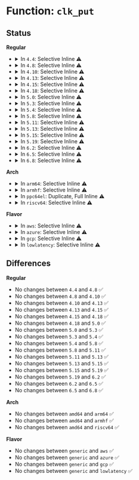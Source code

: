 # Function: <code>clk_put</code>

## Status
<b>Regular</b>
<ul>
<li>
<details>
<summary>In <code>4.4</code>: Selective Inline ⚠️</summary>

```c
void clk_put(struct clk *clk);
```

**Collision:** Unique Global

**Inline:** Selective

**Transformation:** False

**Instances:**

```
In drivers/clk/clkdev.c (ffffffff816e3e60)
Location: drivers/clk/clkdev.c:212
Inline: True
Inline callers:
  - drivers/clk/clkdev.c:clk_add_alias
Direct callers:
  - drivers/base/power/clock_ops.c:__pm_clk_remove
  - drivers/base/regmap/regmap-mmio.c:regmap_mmio_free_context
  - drivers/mfd/twl-core.c:twl_probe
  - drivers/usb/host/ehci-platform.c:ehci_platform_remove
  - drivers/usb/host/ohci-platform.c:ohci_platform_remove
  - drivers/clk/clk-devres.c:devm_clk_release
```
**Symbols:**

```
ffffffff816e3e60-ffffffff816e3e70: clk_put (STB_GLOBAL)
```
</details>
</li>
<li>
<details>
<summary>In <code>4.8</code>: Selective Inline ⚠️</summary>

```c
void clk_put(struct clk *clk);
```

**Collision:** Unique Global

**Inline:** Selective

**Transformation:** False

**Instances:**

```
In drivers/clk/clkdev.c (ffffffff817483a6)
Location: drivers/clk/clkdev.c:212
Inline: True
Inline callers:
  - drivers/clk/clkdev.c:clk_add_alias
Direct callers:
  - drivers/base/power/clock_ops.c:__pm_clk_remove
  - drivers/base/regmap/regmap-mmio.c:regmap_mmio_free_context
  - drivers/mfd/twl-core.c:twl_probe
  - drivers/usb/host/ehci-platform.c:ehci_platform_remove
  - drivers/usb/host/ohci-platform.c:ohci_platform_remove
  - drivers/clk/clk-devres.c:devm_clk_release
```
**Symbols:**

```
ffffffff81748190-ffffffff817481a0: clk_put (STB_GLOBAL)
```
</details>
</li>
<li>
<details>
<summary>In <code>4.10</code>: Selective Inline ⚠️</summary>

```c
void clk_put(struct clk *clk);
```

**Collision:** Unique Global

**Inline:** Selective

**Transformation:** False

**Instances:**

```
In drivers/clk/clkdev.c (ffffffff81530c16)
Location: drivers/clk/clkdev.c:212
Inline: True
Inline callers:
  - drivers/clk/clkdev.c:clk_add_alias
Direct callers:
  - drivers/clk/clk-devres.c:devm_clk_release
  - drivers/base/power/clock_ops.c:__pm_clk_remove
  - drivers/base/regmap/regmap-mmio.c:regmap_mmio_free_context
  - drivers/mfd/twl-core.c:twl_probe
  - drivers/usb/host/ehci-platform.c:ehci_platform_remove
  - drivers/usb/host/ohci-platform.c:ohci_platform_remove
```
**Symbols:**

```
ffffffff81530a00-ffffffff81530a10: clk_put (STB_GLOBAL)
```
</details>
</li>
<li>
<details>
<summary>In <code>4.13</code>: Selective Inline ⚠️</summary>

```c
void clk_put(struct clk *clk);
```

**Collision:** Unique Global

**Inline:** Selective

**Transformation:** False

**Instances:**

```
In drivers/clk/clkdev.c (ffffffff81544108)
Location: drivers/clk/clkdev.c:212
Inline: True
Inline callers:
  - drivers/clk/clkdev.c:clk_add_alias
Direct callers:
  - drivers/clk/clk-devres.c:devm_clk_release
  - drivers/clk/clk-bulk.c:clk_bulk_get
  - drivers/base/power/clock_ops.c:__pm_clk_remove
  - drivers/base/regmap/regmap-mmio.c:regmap_mmio_free_context
  - drivers/mfd/twl-core.c:twl_probe
  - drivers/usb/host/ehci-platform.c:ehci_platform_remove
  - drivers/usb/host/ohci-platform.c:ohci_platform_remove
```
**Symbols:**

```
ffffffff81543ef0-ffffffff81543f00: clk_put (STB_GLOBAL)
```
</details>
</li>
<li>
<details>
<summary>In <code>4.15</code>: Selective Inline ⚠️</summary>

```c
void clk_put(struct clk *clk);
```

**Collision:** Unique Global

**Inline:** Selective

**Transformation:** False

**Instances:**

```
In drivers/clk/clkdev.c (ffffffff815a7218)
Location: drivers/clk/clkdev.c:212
Inline: True
Inline callers:
  - drivers/clk/clkdev.c:clk_add_alias
Direct callers:
  - drivers/clk/clk-devres.c:devm_clk_release
  - drivers/clk/clk-bulk.c:clk_bulk_get
  - drivers/base/power/clock_ops.c:__pm_clk_remove
  - drivers/base/regmap/regmap-mmio.c:regmap_mmio_free_context
  - drivers/mfd/twl-core.c:twl_probe
  - drivers/usb/host/ehci-platform.c:ehci_platform_remove
  - drivers/usb/host/ohci-platform.c:ohci_platform_remove
  - drivers/opp/core.c:dev_pm_opp_put_clkname
  - drivers/opp/core.c:dev_pm_opp_set_clkname
  - drivers/opp/core.c:dev_pm_opp_put_opp_table
```
**Symbols:**

```
ffffffff815a7000-ffffffff815a7010: clk_put (STB_GLOBAL)
```
</details>
</li>
<li>
<details>
<summary>In <code>4.18</code>: Selective Inline ⚠️</summary>

```c
void clk_put(struct clk *clk);
```

**Collision:** Unique Global

**Inline:** Selective

**Transformation:** False

**Instances:**

```
In drivers/clk/clkdev.c (ffffffff815ded9e)
Location: drivers/clk/clkdev.c:212
Inline: True
Inline callers:
  - drivers/clk/clkdev.c:clk_add_alias
Direct callers:
  - drivers/clk/clk-devres.c:devm_clk_release
  - drivers/base/power/clock_ops.c:__pm_clk_remove
  - drivers/base/regmap/regmap-mmio.c:regmap_mmio_free_context
  - drivers/mfd/twl-core.c:twl_probe
  - drivers/usb/host/ehci-platform.c:ehci_platform_remove
  - drivers/usb/host/ohci-platform.c:ohci_platform_remove
  - drivers/opp/core.c:dev_pm_opp_put_clkname
  - drivers/opp/core.c:dev_pm_opp_set_clkname
  - drivers/opp/core.c:dev_pm_opp_put_opp_table
```
**Symbols:**

```
ffffffff815deb80-ffffffff815deb90: clk_put (STB_GLOBAL)
```
</details>
</li>
<li>
<details>
<summary>In <code>5.0</code>: Selective Inline ⚠️</summary>

```c
void clk_put(struct clk *clk);
```

**Collision:** Unique Global

**Inline:** Selective

**Transformation:** False

**Instances:**

```
In drivers/clk/clkdev.c (ffffffff815f866e)
Location: drivers/clk/clkdev.c:209
Inline: True
Inline callers:
  - drivers/clk/clkdev.c:clk_add_alias
Direct callers:
  - drivers/clk/clk-devres.c:devm_clk_release
  - drivers/base/power/clock_ops.c:__pm_clk_remove
  - drivers/base/regmap/regmap-mmio.c:regmap_mmio_free_context
  - drivers/mfd/twl-core.c:twl_probe
  - drivers/usb/host/ehci-platform.c:ehci_platform_remove
  - drivers/usb/host/ohci-platform.c:ohci_platform_remove
  - drivers/opp/core.c:dev_pm_opp_put_clkname
  - drivers/opp/core.c:dev_pm_opp_set_clkname
  - drivers/opp/core.c:dev_pm_opp_put_opp_table
```
**Symbols:**

```
ffffffff815f84b0-ffffffff815f84c0: clk_put (STB_GLOBAL)
```
</details>
</li>
<li>
<details>
<summary>In <code>5.3</code>: Selective Inline ⚠️</summary>

```c
void clk_put(struct clk *clk);
```

**Collision:** Unique Global

**Inline:** Selective

**Transformation:** False

**Instances:**

```
In drivers/clk/clkdev.c (ffffffff8162aaff)
Location: drivers/clk/clkdev.c:115
Inline: True
Inline callers:
  - drivers/clk/clkdev.c:clk_add_alias
Direct callers:
  - drivers/clk/clk-devres.c:devm_clk_release
  - drivers/clk/clk-bulk.c:__clk_bulk_get
  - drivers/base/power/clock_ops.c:__pm_clk_remove
  - drivers/base/regmap/regmap-mmio.c:regmap_mmio_free_context
  - drivers/mfd/twl-core.c:twl_probe
  - drivers/usb/host/ehci-platform.c:ehci_platform_remove
  - drivers/usb/host/ohci-platform.c:ohci_platform_remove
  - drivers/opp/core.c:dev_pm_opp_put_clkname
  - drivers/opp/core.c:dev_pm_opp_set_clkname
  - drivers/opp/core.c:dev_pm_opp_put_opp_table
```
**Symbols:**

```
ffffffff8162a4c0-ffffffff8162a4d0: clk_put (STB_GLOBAL)
```
</details>
</li>
<li>
<details>
<summary>In <code>5.4</code>: Selective Inline ⚠️</summary>

```c
void clk_put(struct clk *clk);
```

**Collision:** Unique Global

**Inline:** Selective

**Transformation:** False

**Instances:**

```
In drivers/clk/clkdev.c (ffffffff8164c5cf)
Location: drivers/clk/clkdev.c:115
Inline: True
Inline callers:
  - drivers/clk/clkdev.c:clk_add_alias
Direct callers:
  - drivers/clk/clk-devres.c:devm_clk_release
  - drivers/clk/clk-bulk.c:__clk_bulk_get
  - drivers/base/power/clock_ops.c:__pm_clk_remove
  - drivers/base/regmap/regmap-mmio.c:regmap_mmio_free_context
  - drivers/mfd/twl-core.c:twl_probe
  - drivers/usb/host/ehci-platform.c:ehci_platform_remove
  - drivers/usb/host/ohci-platform.c:ohci_platform_remove
  - drivers/opp/core.c:dev_pm_opp_put_clkname
  - drivers/opp/core.c:dev_pm_opp_set_clkname
  - drivers/opp/core.c:dev_pm_opp_put_opp_table
```
**Symbols:**

```
ffffffff8164bf80-ffffffff8164bf90: clk_put (STB_GLOBAL)
```
</details>
</li>
<li>
<details>
<summary>In <code>5.8</code>: Selective Inline ⚠️</summary>

```c
void clk_put(struct clk *clk);
```

**Collision:** Unique Global

**Inline:** Selective

**Transformation:** False

**Instances:**

```
In drivers/clk/clkdev.c (ffffffff816fb5a2)
Location: drivers/clk/clkdev.c:115
Inline: True
Inline callers:
  - drivers/clk/clkdev.c:clk_add_alias
Direct callers:
  - drivers/clk/clk-devres.c:devm_clk_release
  - drivers/clk/clk-bulk.c:__clk_bulk_get
  - drivers/base/power/clock_ops.c:__pm_clk_remove
  - drivers/base/regmap/regmap-mmio.c:regmap_mmio_free_context
  - drivers/mfd/twl-core.c:clocks_init
  - drivers/usb/host/ehci-platform.c:ehci_platform_remove
  - drivers/usb/host/ohci-platform.c:ohci_platform_remove
  - drivers/opp/core.c:dev_pm_opp_put_clkname
  - drivers/opp/core.c:dev_pm_opp_set_clkname
  - drivers/opp/core.c:_opp_table_kref_release
```
**Symbols:**

```
ffffffff816fb000-ffffffff816fb010: clk_put (STB_GLOBAL)
```
</details>
</li>
<li>
<details>
<summary>In <code>5.11</code>: Selective Inline ⚠️</summary>

```c
void clk_put(struct clk *clk);
```

**Collision:** Unique Global

**Inline:** Selective

**Transformation:** False

**Instances:**

```
In drivers/clk/clkdev.c (ffffffff81717ef2)
Location: drivers/clk/clkdev.c:115
Inline: True
Inline callers:
  - drivers/clk/clkdev.c:clk_add_alias
Direct callers:
  - drivers/clk/clk-devres.c:devm_clk_release
  - drivers/clk/clk-bulk.c:__clk_bulk_get
  - drivers/clk/clk.c:devm_clk_release
  - drivers/base/power/clock_ops.c:__pm_clk_remove
  - drivers/base/regmap/regmap-mmio.c:regmap_mmio_free_context
  - drivers/mfd/twl-core.c:clocks_init
  - drivers/usb/host/ehci-platform.c:ehci_platform_remove
  - drivers/usb/host/ohci-platform.c:ohci_platform_remove
  - drivers/opp/core.c:dev_pm_opp_put_clkname
  - drivers/opp/core.c:dev_pm_opp_set_clkname
  - drivers/opp/core.c:_opp_table_kref_release
```
**Symbols:**

```
ffffffff81717950-ffffffff81717960: clk_put (STB_GLOBAL)
```
</details>
</li>
<li>
<details>
<summary>In <code>5.13</code>: Selective Inline ⚠️</summary>

```c
void clk_put(struct clk *clk);
```

**Collision:** Unique Global

**Inline:** Selective

**Transformation:** False

**Instances:**

```
In drivers/clk/clkdev.c (ffffffff816f91e2)
Location: drivers/clk/clkdev.c:115
Inline: True
Inline callers:
  - drivers/clk/clkdev.c:clk_add_alias
Direct callers:
  - drivers/clk/clk-devres.c:devm_clk_release
  - drivers/clk/clk-bulk.c:__clk_bulk_get
  - drivers/clk/clk.c:devm_clk_release
  - drivers/base/power/clock_ops.c:__pm_clk_remove
  - drivers/base/regmap/regmap-mmio.c:regmap_mmio_free_context
  - drivers/mfd/twl-core.c:twl_probe
  - drivers/usb/host/ehci-platform.c:ehci_platform_remove
  - drivers/usb/host/ohci-platform.c:ohci_platform_remove
  - drivers/opp/core.c:devm_pm_opp_set_clkname
  - drivers/opp/core.c:_opp_table_kref_release
```
**Symbols:**

```
ffffffff816f8c40-ffffffff816f8c50: clk_put (STB_GLOBAL)
```
</details>
</li>
<li>
<details>
<summary>In <code>5.15</code>: Selective Inline ⚠️</summary>

```c
void clk_put(struct clk *clk);
```

**Collision:** Unique Global

**Inline:** Selective

**Transformation:** False

**Instances:**

```
In drivers/clk/clkdev.c (ffffffff81773942)
Location: drivers/clk/clkdev.c:115
Inline: True
Inline callers:
  - drivers/clk/clkdev.c:clk_add_alias
Direct callers:
  - drivers/clk/clk-devres.c:devm_clk_release
  - drivers/clk/clk-bulk.c:__clk_bulk_get
  - drivers/clk/clk.c:devm_clk_release
  - drivers/base/power/clock_ops.c:__pm_clk_remove
  - drivers/base/regmap/regmap-mmio.c:regmap_mmio_free_context
  - drivers/mfd/twl-core.c:twl_probe
  - drivers/usb/host/ehci-platform.c:ehci_platform_remove
  - drivers/usb/host/ohci-platform.c:ohci_platform_remove
  - drivers/opp/core.c:devm_pm_opp_set_clkname
  - drivers/opp/core.c:_opp_table_kref_release
```
**Symbols:**

```
ffffffff81773400-ffffffff81773410: clk_put (STB_GLOBAL)
```
</details>
</li>
<li>
<details>
<summary>In <code>5.19</code>: Selective Inline ⚠️</summary>

```c
void clk_put(struct clk *clk);
```

**Collision:** Unique Global

**Inline:** Selective

**Transformation:** False

**Instances:**

```
In drivers/clk/clkdev.c (ffffffff818a92b1)
Location: drivers/clk/clkdev.c:115
Inline: True
Inline callers:
  - drivers/clk/clkdev.c:clk_add_alias
Direct callers:
  - drivers/clk/clk-devres.c:devm_clk_release
  - drivers/clk/clk-bulk.c:clk_bulk_put_all
  - drivers/clk/clk-bulk.c:__clk_bulk_get
  - drivers/clk/clk.c:devm_clk_release
  - drivers/base/power/clock_ops.c:__pm_clk_remove
  - drivers/base/regmap/regmap-mmio.c:regmap_mmio_free_context
  - drivers/mfd/twl-core.c:twl_probe
  - drivers/usb/host/ehci-platform.c:ehci_platform_remove
  - drivers/usb/host/ohci-platform.c:ohci_platform_remove
  - drivers/opp/core.c:devm_pm_opp_set_clkname
  - drivers/opp/core.c:_opp_table_kref_release
```
**Symbols:**

```
ffffffff818a8cd0-ffffffff818a8ce6: clk_put (STB_GLOBAL)
```
</details>
</li>
<li>
<details>
<summary>In <code>6.2</code>: Selective Inline ⚠️</summary>

```c
void clk_put(struct clk *clk);
```

**Collision:** Unique Global

**Inline:** Selective

**Transformation:** False

**Instances:**

```
In drivers/clk/clkdev.c (ffffffff819f3f2d)
Location: drivers/clk/clkdev.c:115
Inline: True
Inline callers:
  - drivers/clk/clkdev.c:clk_add_alias
Direct callers:
  - drivers/clk/clk-devres.c:devm_clk_get_optional_enabled
  - drivers/clk/clk-devres.c:devm_clk_get_optional_enabled
  - drivers/clk/clk-devres.c:devm_clk_get_optional_prepared
  - drivers/clk/clk-devres.c:devm_clk_get_enabled
  - drivers/clk/clk-devres.c:devm_clk_get_enabled
  - drivers/clk/clk-devres.c:devm_clk_release
  - drivers/clk/clk-bulk.c:clk_bulk_put_all
  - drivers/clk/clk-bulk.c:__clk_bulk_get
  - drivers/clk/clk.c:devm_clk_release
  - drivers/base/power/clock_ops.c:__pm_clk_remove
  - drivers/base/regmap/regmap-mmio.c:regmap_mmio_gen_context
  - drivers/base/regmap/regmap-mmio.c:regmap_mmio_free_context
  - drivers/mfd/twl-core.c:twl_probe
  - drivers/usb/host/ehci-platform.c:ehci_platform_remove
  - drivers/usb/host/ohci-platform.c:ohci_platform_remove
  - drivers/opp/core.c:dev_pm_opp_set_config
  - drivers/opp/core.c:_opp_clear_config
  - drivers/opp/core.c:_opp_table_kref_release
```
**Symbols:**

```
ffffffff819f3770-ffffffff819f3786: clk_put (STB_GLOBAL)
```
</details>
</li>
<li>
<details>
<summary>In <code>6.5</code>: Selective Inline ⚠️</summary>

```c
void clk_put(struct clk *clk);
```

**Collision:** Unique Global

**Inline:** Selective

**Transformation:** False

**Instances:**

```
In drivers/clk/clkdev.c (ffffffff81a3c5ed)
Location: drivers/clk/clkdev.c:115
Inline: True
Inline callers:
  - drivers/clk/clkdev.c:clk_add_alias
Direct callers:
  - drivers/clk/clk-devres.c:devm_clk_get_optional_enabled
  - drivers/clk/clk-devres.c:devm_clk_get_optional_enabled
  - drivers/clk/clk-devres.c:devm_clk_get_optional_prepared
  - drivers/clk/clk-devres.c:devm_clk_get_enabled
  - drivers/clk/clk-devres.c:devm_clk_get_enabled
  - drivers/clk/clk-devres.c:devm_clk_release
  - drivers/clk/clk-bulk.c:clk_bulk_put_all
  - drivers/clk/clk-bulk.c:__clk_bulk_get
  - drivers/clk/clk.c:devm_clk_release
  - drivers/base/power/clock_ops.c:__pm_clk_remove
  - drivers/base/regmap/regmap-mmio.c:regmap_mmio_gen_context
  - drivers/base/regmap/regmap-mmio.c:regmap_mmio_free_context
  - drivers/mfd/twl-core.c:twl_probe
  - drivers/usb/host/ehci-platform.c:ehci_platform_remove
  - drivers/usb/host/ohci-platform.c:ohci_platform_remove
  - drivers/opp/core.c:dev_pm_opp_set_config
  - drivers/opp/core.c:_opp_clear_config
  - drivers/opp/core.c:_opp_table_kref_release
```
**Symbols:**

```
ffffffff81a3be20-ffffffff81a3be36: clk_put (STB_GLOBAL)
```
</details>
</li>
<li>
<details>
<summary>In <code>6.8</code>: Selective Inline ⚠️</summary>

```c
void clk_put(struct clk *clk);
```

**Collision:** Unique Global

**Inline:** Selective

**Transformation:** False

**Instances:**

```
In drivers/clk/clkdev.c (ffffffff81a87ead)
Location: drivers/clk/clkdev.c:115
Inline: True
Inline callers:
  - drivers/clk/clkdev.c:clk_add_alias
Direct callers:
  - drivers/clk/clk-devres.c:devm_clk_get_optional_enabled
  - drivers/clk/clk-devres.c:devm_clk_get_optional_enabled
  - drivers/clk/clk-devres.c:devm_clk_get_optional_prepared
  - drivers/clk/clk-devres.c:devm_clk_get_enabled
  - drivers/clk/clk-devres.c:devm_clk_get_enabled
  - drivers/clk/clk-devres.c:devm_clk_release
  - drivers/clk/clk-bulk.c:clk_bulk_put_all
  - drivers/clk/clk-bulk.c:__clk_bulk_get
  - drivers/clk/clk.c:devm_clk_release
  - drivers/base/power/clock_ops.c:__pm_clk_remove
  - drivers/base/regmap/regmap-mmio.c:regmap_mmio_gen_context
  - drivers/base/regmap/regmap-mmio.c:regmap_mmio_free_context
  - drivers/mfd/twl-core.c:twl_probe
  - drivers/usb/host/ehci-platform.c:ehci_platform_remove
  - drivers/usb/host/ohci-platform.c:ohci_platform_remove
  - drivers/opp/core.c:dev_pm_opp_set_config
  - drivers/opp/core.c:_opp_clear_config
  - drivers/opp/core.c:_opp_table_kref_release
```
**Symbols:**

```
ffffffff81a876e0-ffffffff81a876f6: clk_put (STB_GLOBAL)
```
</details>
</li>
</ul>
<b>Arch</b>
<ul>
<li>
<details>
<summary>In <code>arm64</code>: Selective Inline ⚠️</summary>

```c
void clk_put(struct clk *clk);
```

**Collision:** Unique Global

**Inline:** Selective

**Transformation:** False

**Instances:**

```
In drivers/clk/clkdev.c (ffff8000107bb390)
Location: drivers/clk/clkdev.c:115
Inline: True
Inline callers:
  - drivers/clk/clkdev.c:clk_add_alias
Direct callers:
  - drivers/video/fbdev/amba-clcd.c:clcdfb_remove
  - drivers/video/fbdev/amba-clcd.c:clcdfb_register
  - drivers/video/fbdev/mx3fb.c:sdc_init_panel
  - drivers/video/fbdev/simplefb.c:simplefb_probe
  - drivers/video/fbdev/simplefb.c:simplefb_probe
  - drivers/amba/bus.c:amba_get_enable_pclk
  - drivers/amba/bus.c:amba_get_enable_pclk
  - drivers/clk/clk-devres.c:devm_clk_release
  - drivers/clk/clk-bulk.c:clk_bulk_get_all
  - drivers/clk/clk-bulk.c:__clk_bulk_get
  - drivers/clk/clk.c:of_clk_init
  - drivers/clk/clk.c:of_clk_get_parent_name
  - drivers/clk/mvebu/armada-37xx-tbg.c:armada_3700_tbg_clock_probe
  - drivers/clk/renesas/r9a06g032-clocks.c:r9a06g032_attach_dev
  - drivers/clk/renesas/renesas-cpg-mssr.c:cpg_mssr_attach_dev
  - drivers/dma/mv_xor.c:mv_xor_probe
  - drivers/dma/ipu/ipu_idmac.c:ipu_remove
  - drivers/dma/ipu/ipu_idmac.c:ipu_probe
  - drivers/soc/imx/gpcv2.c:imx_pgc_domain_remove
  - drivers/soc/imx/gpcv2.c:imx_pgc_domain_probe
  - drivers/soc/imx/gpcv2.c:imx_pgc_domain_probe
  - drivers/soc/imx/gpcv2.c:imx_pgc_domain_probe
  - drivers/soc/rockchip/pm_domains.c:rockchip_pd_attach_dev
  - drivers/base/power/clock_ops.c:__pm_clk_remove
  - drivers/base/power/clock_ops.c:of_pm_clk_add_clks
  - drivers/base/power/clock_ops.c:of_pm_clk_add_clk
  - drivers/base/regmap/regmap-mmio.c:regmap_mmio_free_context
  - drivers/mfd/twl-core.c:twl_probe
  - drivers/mfd/syscon.c:of_syscon_register
  - drivers/ata/libahci_platform.c:ahci_platform_put_resources
  - drivers/rtc/rtc-rtd119x.c:rtd119x_rtc_remove
  - drivers/rtc/rtc-rtd119x.c:rtd119x_rtc_probe
  - drivers/rtc/rtc-rtd119x.c:rtd119x_rtc_probe
  - drivers/rtc/rtc-rtd119x.c:rtd119x_rtc_probe
  - drivers/i2c/busses/i2c-omap.c:omap_i2c_probe
  - drivers/i2c/busses/i2c-omap.c:omap_i2c_probe
  - drivers/opp/core.c:dev_pm_opp_put_clkname
  - drivers/opp/core.c:dev_pm_opp_set_clkname
  - drivers/opp/core.c:dev_pm_opp_put_opp_table
  - drivers/cpufreq/cpufreq-dt.c:cpufreq_exit
  - drivers/cpufreq/cpufreq-dt.c:cpufreq_init
  - drivers/clocksource/timer-of.c:timer_of_cleanup
  - drivers/clocksource/timer-of.c:timer_of_init
  - drivers/clocksource/timer-of.c:timer_of_init
  - drivers/clocksource/sh_cmt.c:sh_cmt_setup
  - drivers/clocksource/sh_tmu.c:sh_tmu_setup
  - drivers/clocksource/timer-sp804.c:sp804_get_clock_rate
  - drivers/clocksource/timer-sp804.c:sp804_get_clock_rate
  - drivers/clocksource/timer-sp804.c:sp804_get_clock_rate
```
**Symbols:**

```
ffff8000107babe8-ffff8000107bac14: clk_put (STB_GLOBAL)
```
</details>
</li>
<li>
<details>
<summary>In <code>armhf</code>: Selective Inline ⚠️</summary>

```c
void clk_put(struct clk *clk);
```

**Collision:** Unique Global

**Inline:** Selective

**Transformation:** False

**Instances:**

```
In drivers/clk/clkdev.c (c08e720c)
Location: drivers/clk/clkdev.c:115
Inline: True
Inline callers:
  - drivers/clk/clkdev.c:clk_add_alias
Direct callers:
  - arch/arm/kernel/smp_twd.c:twd_local_timer_of_register
  - arch/arm/mach-mvebu/mvebu-soc-id.c:mvebu_soc_id_init
  - arch/arm/mach-imx/mach-imx6q.c:imx6q_init_machine
  - arch/arm/mach-imx/mach-imx6q.c:imx6q_init_machine
  - arch/arm/mach-omap2/io.c:omap_sdrc_init
  - arch/arm/mach-omap2/timer.c:omap_dm_timer_init_one
  - arch/arm/mach-omap2/voltage.c:omap_voltage_late_init
  - drivers/bus/ti-sysc.c:sysc_notifier_call
  - drivers/bus/ti-sysc.c:sysc_notifier_call
  - drivers/bus/ti-sysc.c:sysc_get_clocks
  - drivers/pci/controller/pci-mvebu.c:mvebu_pcie_probe
  - drivers/pci/controller/pci-mvebu.c:mvebu_pcie_port_clk_put
  - drivers/video/fbdev/amba-clcd.c:clcdfb_remove
  - drivers/video/fbdev/amba-clcd.c:clcdfb_probe
  - drivers/video/fbdev/mx3fb.c:__set_par
  - drivers/video/fbdev/simplefb.c:simplefb_probe
  - drivers/video/fbdev/simplefb.c:simplefb_probe
  - drivers/amba/bus.c:amba_put_disable_pclk
  - drivers/amba/bus.c:amba_get_enable_pclk
  - drivers/amba/bus.c:amba_get_enable_pclk
  - drivers/clk/clk-devres.c:devm_clk_release
  - drivers/clk/clk-bulk.c:clk_bulk_get_all
  - drivers/clk/clk-bulk.c:__clk_bulk_get
  - drivers/clk/clk.c:of_clk_init
  - drivers/clk/clk.c:of_clk_get_parent_name
  - drivers/clk/berlin/bg2.c:berlin2_clock_setup
  - drivers/clk/berlin/bg2.c:berlin2_clock_setup
  - drivers/clk/berlin/bg2q.c:berlin2q_clock_setup
  - drivers/clk/mvebu/common.c:mvebu_clk_gating_setup
  - drivers/clk/renesas/r9a06g032-clocks.c:r9a06g032_attach_dev
  - drivers/clk/renesas/r9a06g032-clocks.c:r9a06g032_attach_dev
  - drivers/clk/renesas/renesas-cpg-mssr.c:cpg_mssr_attach_dev
  - drivers/clk/renesas/clk-mstp.c:cpg_mstp_attach_dev
  - drivers/clk/samsung/clk-exynos-clkout.c:exynos_clkout_init
  - drivers/clk/tegra/clk-emc.c:tegra_clk_register_emc
  - drivers/clk/ti/fapll.c:ti_fapll_setup
  - drivers/clk/ti/fapll.c:ti_fapll_setup
  - drivers/dma/mv_xor.c:mv_xor_probe
  - drivers/dma/ipu/ipu_idmac.c:ipu_remove
  - drivers/dma/ipu/ipu_idmac.c:ipu_probe
  - drivers/soc/imx/gpc.c:imx_gpc_probe
  - drivers/soc/imx/gpc.c:imx_pgc_power_domain_remove
  - drivers/soc/imx/gpc.c:imx_pgc_power_domain_probe
  - drivers/soc/imx/gpcv2.c:imx_pgc_domain_remove
  - drivers/soc/imx/gpcv2.c:imx_pgc_domain_probe
  - drivers/soc/imx/gpcv2.c:imx_pgc_domain_probe
  - drivers/soc/imx/gpcv2.c:imx_pgc_domain_probe
  - drivers/soc/rockchip/pm_domains.c:rockchip_pd_attach_dev
  - drivers/soc/tegra/pmc.c:tegra_powergate_init
  - drivers/soc/tegra/pmc.c:tegra_powergate_init
  - drivers/base/power/clock_ops.c:__pm_clk_remove
  - drivers/base/power/clock_ops.c:of_pm_clk_add_clks
  - drivers/base/power/clock_ops.c:of_pm_clk_add_clk
  - drivers/base/regmap/regmap-mmio.c:regmap_mmio_free_context
  - drivers/mfd/t7l66xb.c:t7l66xb_remove
  - drivers/mfd/t7l66xb.c:t7l66xb_remove
  - drivers/mfd/t7l66xb.c:t7l66xb_probe
  - drivers/mfd/t7l66xb.c:t7l66xb_probe
  - drivers/mfd/tc6387xb.c:tc6387xb_remove
  - drivers/mfd/tc6387xb.c:tc6387xb_probe
  - drivers/mfd/tc6393xb.c:tc6393xb_remove
  - drivers/mfd/tc6393xb.c:tc6393xb_probe
  - drivers/mfd/twl-core.c:twl_probe
  - drivers/mfd/omap-usb-tll.c:usbtll_omap_remove
  - drivers/mfd/syscon.c:of_syscon_register
  - drivers/ata/libahci_platform.c:ahci_platform_put_resources
  - drivers/i2c/busses/i2c-omap.c:omap_i2c_probe
  - drivers/i2c/busses/i2c-omap.c:omap_i2c_probe
  - drivers/power/avs/smartreflex.c:sr_set_clk_length
  - drivers/opp/core.c:dev_pm_opp_put_clkname
  - drivers/opp/core.c:dev_pm_opp_set_clkname
  - drivers/opp/core.c:dev_pm_opp_put_opp_table
  - drivers/cpufreq/cpufreq-dt.c:cpufreq_exit
  - drivers/cpufreq/cpufreq-dt.c:cpufreq_init
  - drivers/cpufreq/mvebu-cpufreq.c:armada_xp_pmsu_cpufreq_init
  - drivers/cpufreq/mvebu-cpufreq.c:armada_xp_pmsu_cpufreq_init
  - drivers/cpufreq/mvebu-cpufreq.c:armada_xp_pmsu_cpufreq_init
  - drivers/cpufreq/omap-cpufreq.c:omap_cpu_exit
  - drivers/cpufreq/omap-cpufreq.c:omap_cpu_init
  - drivers/cpufreq/tegra20-cpufreq.c:tegra20_cpufreq_remove
  - drivers/cpufreq/tegra20-cpufreq.c:tegra20_cpufreq_remove
  - drivers/cpufreq/tegra20-cpufreq.c:tegra20_cpufreq_remove
  - drivers/cpufreq/tegra20-cpufreq.c:tegra20_cpufreq_probe
  - drivers/cpufreq/tegra20-cpufreq.c:tegra20_cpufreq_probe
  - drivers/cpufreq/tegra20-cpufreq.c:tegra20_cpufreq_probe
  - drivers/cpufreq/tegra124-cpufreq.c:tegra124_cpufreq_probe
  - drivers/cpufreq/tegra124-cpufreq.c:tegra124_cpufreq_probe
  - drivers/cpufreq/tegra124-cpufreq.c:tegra124_cpufreq_probe
  - drivers/cpufreq/tegra124-cpufreq.c:tegra124_cpufreq_probe
  - drivers/clocksource/timer-of.c:timer_of_cleanup
  - drivers/clocksource/timer-of.c:timer_of_init
  - drivers/clocksource/timer-of.c:timer_of_init
  - drivers/clocksource/sh_cmt.c:sh_cmt_setup
  - drivers/clocksource/sh_mtu2.c:sh_mtu2_setup
  - drivers/clocksource/sh_tmu.c:sh_tmu_setup
  - drivers/clocksource/timer-ti-dm.c:omap_dm_timer_free
  - drivers/clocksource/timer-ti-dm.c:_omap_dm_timer_request
  - drivers/clocksource/timer-ti-dm.c:_omap_dm_timer_request
  - drivers/clocksource/timer-ti-dm.c:omap_dm_timer_set_source
  - drivers/clocksource/timer-sp804.c:sp804_get_clock_rate
  - drivers/clocksource/timer-sp804.c:sp804_get_clock_rate
  - drivers/clocksource/timer-sp804.c:sp804_get_clock_rate
  - drivers/clocksource/timer-imx-tpm.c:tpm_timer_init
  - drivers/memory/tegra/tegra20-emc.c:tegra_emc_probe
  - drivers/memory/tegra/tegra20-emc.c:tegra_emc_probe
  - sound/soc/fsl/imx-sgtl5000.c:imx_sgtl5000_remove
  - sound/soc/fsl/imx-sgtl5000.c:imx_sgtl5000_probe
```
**Symbols:**

```
c08e6c3c-c08e6c58: clk_put (STB_GLOBAL)
```
</details>
</li>
<li>
<details>
<summary>In <code>ppc64el</code>: Duplicate, Full Inline ⚠️</summary>

**Collision:** Static Duplication

**Inline:** Full

**Transformation:** False

**Instances:**

```
In drivers/base/regmap/regmap-mmio.c (0)
Location: include/linux/clk.h:804
Inline: True
```
```
In drivers/mfd/twl-core.c (0)
Location: include/linux/clk.h:804
Inline: True
```
```
In drivers/mfd/syscon.c (0)
Location: include/linux/clk.h:804
Inline: True
```
```
In drivers/opp/core.c (0)
Location: include/linux/clk.h:804
Inline: True
```
</details>
</li>
<li>
<details>
<summary>In <code>riscv64</code>: Selective Inline ⚠️</summary>

```c
void clk_put(struct clk *clk);
```

**Collision:** Unique Global

**Inline:** Selective

**Transformation:** False

**Instances:**

```
In drivers/clk/clkdev.c (ffffffe00050a1f8)
Location: drivers/clk/clkdev.c:115
Inline: True
Inline callers:
  - drivers/clk/clkdev.c:clk_add_alias
Direct callers:
  - drivers/video/fbdev/simplefb.c:simplefb_probe
  - drivers/video/fbdev/simplefb.c:simplefb_probe
  - drivers/clk/clk-devres.c:devm_clk_release
  - drivers/clk/clk-bulk.c:clk_bulk_get_all
  - drivers/clk/clk-bulk.c:__clk_bulk_get
  - drivers/clk/clk.c:of_clk_init
  - drivers/clk/clk.c:of_clk_get_parent_name
  - drivers/base/power/clock_ops.c:__pm_clk_remove
  - drivers/base/power/clock_ops.c:of_pm_clk_add_clks
  - drivers/base/power/clock_ops.c:of_pm_clk_add_clk
  - drivers/base/regmap/regmap-mmio.c:regmap_mmio_free_context
  - drivers/mfd/twl-core.c:twl_probe
  - drivers/mfd/syscon.c:of_syscon_register
  - drivers/opp/core.c:dev_pm_opp_put_clkname
  - drivers/opp/core.c:dev_pm_opp_set_clkname
  - drivers/opp/core.c:dev_pm_opp_put_opp_table
  - drivers/clocksource/timer-of.c:timer_of_cleanup
  - drivers/clocksource/timer-of.c:timer_of_init
  - drivers/clocksource/timer-of.c:timer_of_init
```
**Symbols:**

```
ffffffe000509c76-ffffffe000509ca0: clk_put (STB_GLOBAL)
```
</details>
</li>
</ul>
<b>Flavor</b>
<ul>
<li>
<details>
<summary>In <code>aws</code>: Selective Inline ⚠️</summary>

```c
void clk_put(struct clk *clk);
```

**Collision:** Unique Global

**Inline:** Selective

**Transformation:** False

**Instances:**

```
In drivers/clk/clkdev.c (ffffffff8161262f)
Location: drivers/clk/clkdev.c:115
Inline: True
Inline callers:
  - drivers/clk/clkdev.c:clk_add_alias
Direct callers:
  - drivers/clk/clk-devres.c:devm_clk_release
  - drivers/clk/clk-bulk.c:__clk_bulk_get
  - drivers/base/power/clock_ops.c:__pm_clk_remove
  - drivers/base/regmap/regmap-mmio.c:regmap_mmio_free_context
  - drivers/usb/host/ehci-platform.c:ehci_platform_remove
  - drivers/usb/host/ohci-platform.c:ohci_platform_remove
  - drivers/opp/core.c:dev_pm_opp_put_clkname
  - drivers/opp/core.c:dev_pm_opp_set_clkname
  - drivers/opp/core.c:dev_pm_opp_put_opp_table
```
**Symbols:**

```
ffffffff81611fe0-ffffffff81611ff0: clk_put (STB_GLOBAL)
```
</details>
</li>
<li>
<details>
<summary>In <code>azure</code>: Selective Inline ⚠️</summary>

```c
void clk_put(struct clk *clk);
```

**Collision:** Unique Global

**Inline:** Selective

**Transformation:** False

**Instances:**

```
In drivers/clk/clkdev.c (ffffffff81606b7f)
Location: drivers/clk/clkdev.c:115
Inline: True
Inline callers:
  - drivers/clk/clkdev.c:clk_add_alias
Direct callers:
  - drivers/clk/clk-devres.c:devm_clk_release
  - drivers/clk/clk-bulk.c:__clk_bulk_get
  - drivers/base/power/clock_ops.c:__pm_clk_remove
  - drivers/base/regmap/regmap-mmio.c:regmap_mmio_free_context
  - drivers/opp/core.c:dev_pm_opp_put_clkname
  - drivers/opp/core.c:dev_pm_opp_set_clkname
  - drivers/opp/core.c:dev_pm_opp_put_opp_table
```
**Symbols:**

```
ffffffff81606530-ffffffff81606540: clk_put (STB_GLOBAL)
```
</details>
</li>
<li>
<details>
<summary>In <code>gcp</code>: Selective Inline ⚠️</summary>

```c
void clk_put(struct clk *clk);
```

**Collision:** Unique Global

**Inline:** Selective

**Transformation:** False

**Instances:**

```
In drivers/clk/clkdev.c (ffffffff8164040f)
Location: drivers/clk/clkdev.c:115
Inline: True
Inline callers:
  - drivers/clk/clkdev.c:clk_add_alias
Direct callers:
  - drivers/clk/clk-devres.c:devm_clk_release
  - drivers/clk/clk-bulk.c:__clk_bulk_get
  - drivers/base/power/clock_ops.c:__pm_clk_remove
  - drivers/base/regmap/regmap-mmio.c:regmap_mmio_free_context
  - drivers/mfd/twl-core.c:twl_probe
  - drivers/usb/host/ehci-platform.c:ehci_platform_remove
  - drivers/usb/host/ohci-platform.c:ohci_platform_remove
  - drivers/opp/core.c:dev_pm_opp_put_clkname
  - drivers/opp/core.c:dev_pm_opp_set_clkname
  - drivers/opp/core.c:dev_pm_opp_put_opp_table
```
**Symbols:**

```
ffffffff8163fdc0-ffffffff8163fdd0: clk_put (STB_GLOBAL)
```
</details>
</li>
<li>
<details>
<summary>In <code>lowlatency</code>: Selective Inline ⚠️</summary>

```c
void clk_put(struct clk *clk);
```

**Collision:** Unique Global

**Inline:** Selective

**Transformation:** False

**Instances:**

```
In drivers/clk/clkdev.c (ffffffff8165a75f)
Location: drivers/clk/clkdev.c:115
Inline: True
Inline callers:
  - drivers/clk/clkdev.c:clk_add_alias
Direct callers:
  - drivers/clk/clk-devres.c:devm_clk_release
  - drivers/clk/clk-bulk.c:__clk_bulk_get
  - drivers/base/power/clock_ops.c:__pm_clk_remove
  - drivers/base/regmap/regmap-mmio.c:regmap_mmio_free_context
  - drivers/mfd/twl-core.c:twl_probe
  - drivers/usb/host/ehci-platform.c:ehci_platform_remove
  - drivers/usb/host/ohci-platform.c:ohci_platform_remove
  - drivers/opp/core.c:dev_pm_opp_put_clkname
  - drivers/opp/core.c:dev_pm_opp_set_clkname
  - drivers/opp/core.c:dev_pm_opp_put_opp_table
```
**Symbols:**

```
ffffffff8165a110-ffffffff8165a120: clk_put (STB_GLOBAL)
```
</details>
</li>
</ul>

## Differences
<b>Regular</b>
<ul>
<li>
No changes between <code>4.4</code> and <code>4.8</code> ✅
</li>
<li>
No changes between <code>4.8</code> and <code>4.10</code> ✅
</li>
<li>
No changes between <code>4.10</code> and <code>4.13</code> ✅
</li>
<li>
No changes between <code>4.13</code> and <code>4.15</code> ✅
</li>
<li>
No changes between <code>4.15</code> and <code>4.18</code> ✅
</li>
<li>
No changes between <code>4.18</code> and <code>5.0</code> ✅
</li>
<li>
No changes between <code>5.0</code> and <code>5.3</code> ✅
</li>
<li>
No changes between <code>5.3</code> and <code>5.4</code> ✅
</li>
<li>
No changes between <code>5.4</code> and <code>5.8</code> ✅
</li>
<li>
No changes between <code>5.8</code> and <code>5.11</code> ✅
</li>
<li>
No changes between <code>5.11</code> and <code>5.13</code> ✅
</li>
<li>
No changes between <code>5.13</code> and <code>5.15</code> ✅
</li>
<li>
No changes between <code>5.15</code> and <code>5.19</code> ✅
</li>
<li>
No changes between <code>5.19</code> and <code>6.2</code> ✅
</li>
<li>
No changes between <code>6.2</code> and <code>6.5</code> ✅
</li>
<li>
No changes between <code>6.5</code> and <code>6.8</code> ✅
</li>
</ul>
<b>Arch</b>
<ul>
<li>
No changes between <code>amd64</code> and <code>arm64</code> ✅
</li>
<li>
No changes between <code>amd64</code> and <code>armhf</code> ✅
</li>
<li>
No changes between <code>amd64</code> and <code>riscv64</code> ✅
</li>
</ul>
<b>Flavor</b>
<ul>
<li>
No changes between <code>generic</code> and <code>aws</code> ✅
</li>
<li>
No changes between <code>generic</code> and <code>azure</code> ✅
</li>
<li>
No changes between <code>generic</code> and <code>gcp</code> ✅
</li>
<li>
No changes between <code>generic</code> and <code>lowlatency</code> ✅
</li>
</ul>

